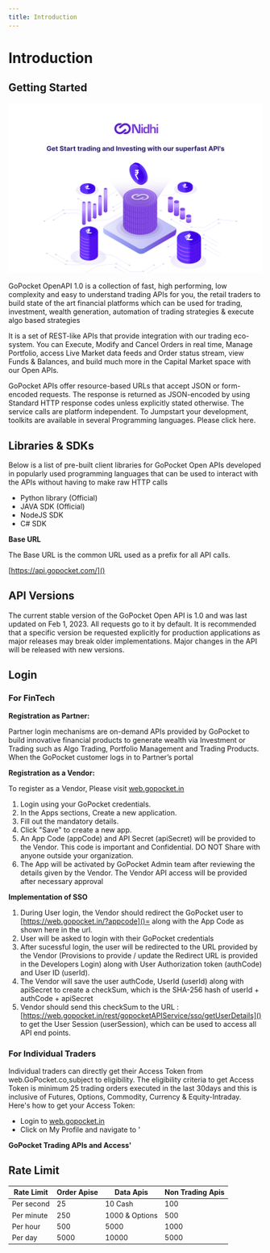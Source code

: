 ```yaml
---
title: Introduction
---
```


# Introduction

## Getting Started

![Image](assets/images/intro.svg)

GoPocket OpenAPI 1.0 is a collection of fast, high performing, low complexity and easy to understand trading APIs for you, the retail traders to build state of the art financial platforms which can be used for trading, investment, wealth generation, automation of trading strategies & execute algo based strategies

It is a set of REST-like APIs that provide integration with our trading eco-system. You can Execute, Modify and Cancel Orders in real time, Manage Portfolio, access Live Market data feeds and Order status stream, view Funds & Balances, and build much more in the Capital Market space with our Open APIs.

GoPocket APIs offer resource-based URLs that accept JSON or form-encoded requests. The response is returned as JSON-encoded by using Standard HTTP response codes unless explicitly stated otherwise. The service calls are platform independent. To Jumpstart your development, toolkits are available in several Programming languages. Please click here.

## Libraries & SDKs

Below is a list of pre-built client libraries for GoPocket Open APIs developed in popularly used programming languages that can be used to interact with the APIs without having to make raw HTTP calls

- Python library (Official)
- JAVA SDK (Official)
- NodeJS SDK
- C# SDK

**Base URL**

The Base URL is the common URL used as a prefix for all API calls.

[https://api.gopocket.com/]()

## API Versions

The current stable version of the GoPocket Open API is 1.0 and was last updated on Feb 1, 2023. All requests go to it by default. It is recommended that a specific version be requested explicitly for production applications as major releases may break older implementations. Major changes in the API will be released with new versions.

## Login

### For FinTech

**Registration as Partner:**

Partner login mechanisms are on-demand APIs provided by GoPocket to build innovative financial products to generate wealth via Investment or Trading such as Algo Trading, Portfolio Management and Trading Products. When the GoPocket customer logs in to Partner’s portal

**Registration as a Vendor:**

To register as a Vendor, Please visit [web.gopocket.in](https://web.gopocket.in/)

1.  Login using your GoPocket credentials.
2.  In the Apps sections, Create a new application.
3.  Fill out the mandatory details.
4.  Click "Save" to create a new app.
5.  An App Code (appCode) and API Secret (apiSecret) will be provided to the Vendor. This code is important and Confidential. DO NOT Share with anyone outside your organization.​
6.  The App will be activated by GoPocket Admin team after reviewing the details given by the Vendor. The Vendor API access will be provided after necessary approval

**Implementation of SSO**

1.  During User login, the Vendor should redirect the GoPocket user to [https://web.gopocket.in/?appcode]()= along with the App Code as shown here in the url.
2.  User will be asked to login with their GoPocket credentials
3.  After sucessful login, the user will be redirected to the URL provided by the Vendor (Provisions to provide / update the Redirect URL is provided in the Developers Login) along with User Authorization token (authCode) and User ID (userId).
4.  The Vendor will save the user authCode, UserId (userId) along with apiSecret to create a checkSum, which is the SHA-256 hash of userId + authCode + apiSecret
5.  Vendor should send this checkSum to the URL : [https://web.gopocket.in/rest/gopocketAPIService/sso/getUserDetails]() to get the User Session (userSession), which can be used to access all API end points.

### For Individual Traders

Individual traders can directly get their Access Token from web.GoPocket.co,subject to eligibility. The eligibility criteria to get Access Token is minimum 25 trading orders executed in the last 30days and this is inclusive of Futures, Options, Commodity, Currency & Equity-Intraday. Here's how to get your Access Token:

- Login to [web.gopocket.in](https://web.gopocket.in/)
- Click on My Profile and navigate to '

**GoPocket Trading APIs and Access'**

## Rate Limit

| Rate Limit | Order Apise | Data Apis      | Non Trading Apis |
| ---------- | ----------- | -------------- | ---------------- |
| Per second | 25          | 10 Cash        | 100              |
| Per minute | 250         | 1000 & Options | 500              |
| Per hour   | 500         | 5000           | 1000             |
| Per day    | 5000        | 10000          | 5000             |

<!-- ### For Individual Developers:

 __Response Structure__

All GET and DELETE request parameters go as query parameters, and POST and PUT parameters as form-encoded (application/x-www-form-urlencoded) parameters, responses from the API are always JSON.

__Successful request:__


HTTP/1.1 200 OK

Content-Type: application/json
``` yaml
{
"status":"success",
"data":{}
}

```
All responses from the API server are JSON with the content-type application/json unless explicitly stated otherwise. A successful 200 OK response always has a JSON response body with a status key with the value success. The data key contains the full response payload.

__Failed request:__

HTTP/1.1 500 Server error

Content-Type: application/json
``` yaml
{
   "status":"error",
"message":"Error message",
"error_type":"GeneralException"

}
```
A failure response is preceded by the corresponding 40x or 50x HTTP header. The status key in the response envelope contains the value error. The message key contains a textual description of the error and error_type contains the name of the exception. There may be an optional data key with additional payload.

__Data types__

Values in JSON responses are of types string, int, float, or bool.

Timestamp (datetime) strings in the responses are represented in the form yyyy-mm-dd hh:mm:ss, set under the Indian timezone (IST) — UTC+5.5 hours

A date string is represented in the form yyyy-mm-dd.

### Exceptions and errors

In addition to the 40x and 50x headers, error responses come with the name of the exception generated internally by the API server. You can define corresponding exceptions in your language or library, and raise them by doing a switch on the returned exception name.

__Example__


HTTP/1.1 500 Server error

Content-Type: application/json

``` yaml
{
   "status":"error",
"message":"Error message",
"error_type":"GeneralException"

}
``` -->

<!-- ## Structure
All GET and DELETE request parameters go as query parameters, and POST and PUT parameters as form-encoded. User has to input an access token in the header for every request.
``` yaml
curl --request POST \
--url https://api.GoPocket.co/orders \
--header 'Content-Type: application/json' \
--header 'access-token: JWT' \
--data '{Request JSON}'
```

## Errors

Error responses come with the error code and message generated internally by the system. The sample structure of error response is shown below.
``` yaml
{
    "errorCode": "",
    "httpStatus": "",
    "internalErrorCode": "",
    "internalErrorMessage": ""
} -->

 <!-- ## Version & API Endpoint: 

 The current stable version of the GoPocket Open API is 1.0 and was last updated on Feb 1, 2023. All requests go to it by default. It is recommended that a specific version be requested explicitly for production applications as major releases may break older implementations. Major changes in the API will be released with new versions.



__STEP 1:__     [https://auth.GoPocket.co/partner/generate-consent]()

Partner need to add partner_id & partner_secret in the header. The response of this flow will have consent-id. Use this consent-id for the next browser based flow.

__STEP 2:__     [https://auth.GoPocket.co/consent-login?consentId=<i>&lt;consentId&gt;</i>]()

This flow will terminate on a partner's server with URL *<partner-redirect-url>*?tokenid=*<tokenId>*. Use this token-id in the next GET call.

__STEP 3:__     [https://auth.GoPocket.co/partner/consume-consent?tokenId=<i>&lt;token-Id&gt;</i>]()

In this step, you need to add partner_id & partner_secret in header again.
This flow will end with end user details like ClientId, UCC, PoA status etc..


**For Individual Traders**

Individual traders can directly get their Access Token from web.GoPocket.co,subject to eligibility. The eligibility criteria to get Access Token is minimum 25 trading orders executed in the last 30days and this is inclusive of Futures, Options, Commodity, Currency & Equity-Intraday. Here's how to get your Access Token:


* Python library (Official)
* JAVA SDK (Official)
* NodeJS SDK 
* C# SDK 





## Structure
All GET and DELETE request parameters go as query parameters, and POST and PUT parameters as form-encoded. User has to input an access token in the header for every request.
``` yaml
curl --request POST \
--url https://api.GoPocket.co/orders \
--header 'Content-Type: application/json' \
--header 'access-token: JWT' \
--data '{Request JSON}'
```

## Errors

Error responses come with the error code and message generated internally by the system. The sample structure of error response is shown below.
``` yaml
{
    "errorCode": "",
    "httpStatus": "",
    "internalErrorCode": "",
    "internalErrorMessage": ""
}
``` -->

<!--

### Generate API Key


# API Overflow

The following diagram depicts the API authentication flow. After receiving the encryption key, user has to generate SHA-256 encrypted key to get User Session ID. To achieve this, the user has to encrypt the combination of User iD, API key and Encryption Key. Sending this to the API will provide a valid Session ID. Use the session ID in authorization header for all further API calls. If there are any issues found, like unauthorized access or invalid session, user can re-generate session id by using the same set of process described above.


# API Overflow

Every request except "authentication" should be appended with Authorization header having Bearer token as below -->
